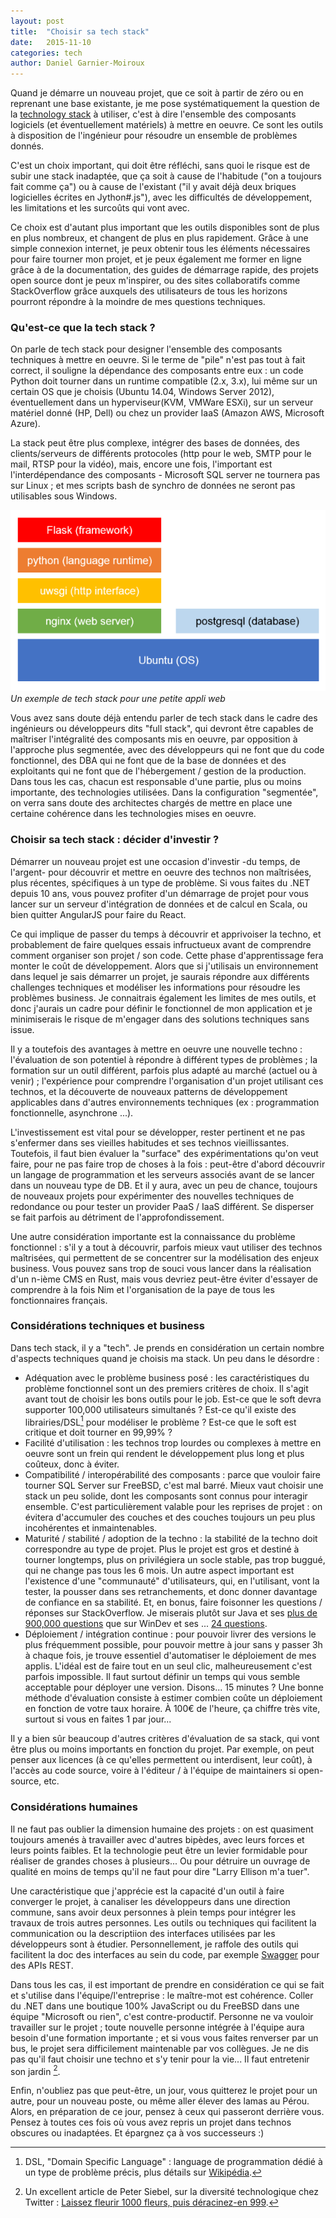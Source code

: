 ```yaml
---
layout: post
title:  "Choisir sa tech stack"
date:   2015-11-10
categories: tech
author: Daniel Garnier-Moiroux
---
```


Quand je démarre un nouveau projet, que ce soit à partir de zéro ou en reprenant une base existante, je me pose systématiquement la question de la <a href="https://en.wikipedia.org/wiki/Technology_stack" target="_blank">technology stack</a> à utiliser, c'est à dire l'ensemble des composants logiciels (et éventuellement matériels) à mettre en oeuvre. Ce sont les outils à disposition de l'ingénieur pour résoudre un ensemble de problèmes donnés.

C'est un choix important, qui doit être réfléchi, sans quoi le risque est de subir une stack inadaptée, que ça soit à cause de l'habitude ("on a toujours fait comme ça") ou à cause de l'existant ("il y avait déjà deux briques logicielles écrites en Jython#.js"), avec les difficultés de développement, les limitations et les surcoûts qui vont avec.

Ce choix est d'autant plus important que les outils disponibles sont de plus en plus nombreux, et changent de plus en plus rapidement. Grâce à une simple connexion internet, je peux obtenir tous les éléments nécessaires pour faire tourner mon projet, et je peux également me former en ligne grâce à de la documentation, des guides de démarrage rapide, des projets open source dont je peux m'inspirer, ou des sites collaboratifs comme StackOverflow grâce auxquels des utilisateurs de tous les horizons pourront répondre à la moindre de mes questions techniques. 


### Qu'est-ce que la tech stack ?
On parle de tech stack pour designer l'ensemble des composants techniques à mettre en oeuvre. Si le terme de "pile" n'est pas tout à fait correct, il souligne la dépendance des composants entre eux : un code Python doit tourner dans un runtime compatible (2.x, 3.x), lui même sur un certain OS que je choisis (Ubuntu 14.04, Windows Server 2012), éventuellement dans un hyperviseur(KVM, VMWare ESXi), sur un serveur matériel donné (HP, Dell) ou chez un provider IaaS (Amazon AWS, Microsoft Azure).

La stack peut être plus complexe, intégrer des bases de données, des clients/serveurs de différents protocoles (http pour le web, SMTP pour le mail, RTSP pour la vidéo), mais, encore une fois, l'important est l'interdépendance des composants - Microsoft SQL server ne tournera pas sur Linux ; et mes scripts bash de synchro de données ne seront pas utilisables sous Windows.

<div id="cover-pic" class="text-center">
    <img src="/assets/2015-11-15-tech_stack.png" title="Exemple de tech stack" />
    <br>
    <i>Un exemple de tech stack pour une petite appli web</i>
</div>


Vous avez sans doute déjà entendu parler de tech stack dans le cadre des ingénieurs ou développeurs dits "full stack", qui devront être capables de maîtriser l'intégralité des composants mis en oeuvre, par opposition à l'approche plus segmentée, avec des développeurs qui ne font que du code fonctionnel, des DBA qui ne font que de la base de données et des exploitants qui ne font que de l'hébergement / gestion de la production. Dans tous les cas, chacun est responsable d'une partie, plus ou moins importante, des technologies utilisées. Dans la configuration "segmentée", on verra sans doute des architectes chargés de mettre en place une certaine cohérence dans les technologies mises en oeuvre.


### Choisir sa tech stack : décider d'investir ?
Démarrer un nouveau projet est une occasion d'investir -du temps, de l'argent- pour découvrir et mettre en oeuvre des technos non maîtrisées, plus récentes, spécifiques à un type de problème. Si vous faites du .NET depuis 10 ans, vous pouvez profiter d'un démarrage de projet pour vous lancer sur un serveur d'intégration de données et de calcul en Scala, ou bien quitter AngularJS pour faire du React.

Ce qui implique de passer du temps à découvrir et apprivoiser la techno, et probablement de faire quelques essais infructueux avant de comprendre comment organiser son projet / son code. Cette phase d'apprentissage fera monter le coût de développement. Alors que si j'utilisais un environnement dans lequel je sais démarrer un projet, je saurais répondre aux différents challenges techniques et modéliser les informations pour résoudre les problèmes business. Je connaitrais également les limites de mes outils, et donc j'aurais un cadre pour définir le fonctionnel de mon application et je minimiserais le risque de m'engager dans des solutions techniques sans issue.

Il y a toutefois des avantages à mettre en oeuvre une nouvelle techno : l'évaluation de son potentiel à répondre à différent types de problèmes ; la formation sur un outil différent, parfois plus adapté au marché (actuel ou à venir) ; l'expérience pour comprendre l'organisation d'un projet utilisant ces technos, et la découverte de nouveaux patterns de développement applicables dans d'autres environnements techniques (ex : programmation fonctionnelle, asynchrone ...).

L'investissement est vital pour se développer, rester pertinent et ne pas s'enfermer dans ses vieilles habitudes et ses technos vieillissantes. Toutefois, il faut bien évaluer la "surface" des expérimentations qu'on veut faire, pour ne pas faire trop de choses à la fois : peut-être d'abord découvrir un langage de programmation et les serveurs associés avant de se lancer dans un nouveau type de DB. Et il y aura, avec un peu de chance, toujours de nouveaux projets pour expérimenter des nouvelles techniques de redondance ou pour tester un provider PaaS / IaaS différent. Se disperser se fait parfois au détriment de l'approfondissement.

Une autre considération importante est la connaissance du problème fonctionnel : s'il y a tout à découvrir, parfois mieux vaut utiliser des technos maîtrisées, qui permettent de se concentrer sur la modélisation des enjeux business. Vous pouvez sans trop de souci vous lancer dans la réalisation d'un n-ième CMS en Rust, mais vous devriez peut-être éviter d'essayer de comprendre à la fois Nim et l'organisation de la paye de tous les fonctionnaires français.


### Considérations techniques et business
Dans tech stack, il y a "tech". Je prends en considération un certain nombre d'aspects techniques quand je choisis ma stack. Un peu dans le désordre :

- Adéquation avec le problème business posé : les caractéristiques du problème fonctionnel sont un des premiers critères de choix. Il s'agit avant tout de choisir les bons outils pour le job. Est-ce que le soft devra supporter 100,000 utilisateurs simultanés ? Est-ce qu'il existe des librairies/DSL[^1] pour modéliser le problème ? Est-ce que le soft est critique et doit tourner en 99,99% ?
- Facilité d'utilisation : les technos trop lourdes ou complexes à mettre en oeuvre sont un frein qui rendent le développement plus long et plus coûteux, donc à éviter.
- Compatibilité / interopérabilité des composants : parce que vouloir faire tourner SQL Server sur FreeBSD, c'est mal barré. Mieux vaut choisir une stack un peu solide, dont les composants sont connus pour interagir ensemble. C'est particulièrement valable pour les reprises de projet : on évitera d'accumuler des couches et des couches toujours un peu plus incohérentes et inmaintenables.
- Maturité / stabilité / adoption de la techno : la stabilité de la techno doit correspondre au type de projet. Plus le projet est gros et destiné à tourner longtemps, plus on privilégiera un socle stable, pas trop buggué, qui ne change pas tous les 6 mois. Un autre aspect important est l'existence d'une "communauté" d'utilisateurs, qui, en l'utilisant, vont la tester, la pousser dans ses retranchements, et donc donner davantage de confiance en sa stabilité. Et, en bonus, faire foisonner les questions / réponses sur StackOverflow. Je miserais plutôt sur Java et ses <a href="https://stackoverflow.com/questions/tagged/java" target="_blank">plus de 900,000 questions</a> que sur WinDev et ses ... <a href="https://stackoverflow.com/questions/tagged/windev" target="_blank">24 questions</a>.
- Déploiement / intégration continue : pour pouvoir livrer des versions le plus fréquemment possible, pour pouvoir mettre à jour sans y passer 3h à chaque fois, je trouve essentiel d'automatiser le déploiement de mes applis. L'idéal est de faire tout en un seul clic, malheureusement c'est parfois impossible. Il faut surtout définir un temps qui vous semble acceptable pour déployer une version. Disons... 15 minutes ? Une bonne méthode d'évaluation consiste à estimer combien coûte un déploiement en fonction de votre taux horaire. À 100€ de l'heure, ça chiffre très vite, surtout si vous en faites 1 par jour...


Il y a bien sûr beaucoup d'autres critères d'évaluation de sa stack, qui vont être plus ou moins importants en fonction du projet. Par exemple, on peut penser aux licences (à ce qu'elles permettent ou interdisent, leur coût), à l'accès au code source, voire à l'éditeur / à l'équipe de maintainers si open-source, etc.



### Considérations humaines
Il ne faut pas oublier la  dimension humaine des projets : on est quasiment toujours amenés à travailler avec d'autres bipèdes, avec leurs forces et leurs points faibles. Et la technologie peut être un levier formidable pour réaliser de grandes choses à plusieurs... Ou pour détruire un ouvrage de qualité en moins de temps qu'il ne faut pour dire "Larry Ellison m'a tuer".

Une caractéristique que j'apprécie est la capacité d'un outil à faire converger le projet, à canaliser les développeurs dans une direction commune, sans avoir deux personnes à plein temps pour intégrer les travaux de trois autres personnes. Les outils ou techniques qui facilitent la communication ou la descriptiion des interfaces utilisées par les développeurs sont à étudier. Personnellement, je raffole des outils qui facilitent la doc des interfaces au sein du code, par exemple [Swagger](http://swagger.io) pour des APIs REST.

Dans tous les cas, il est important de prendre en considération ce qui se fait et s'utilise dans l'équipe/l'entreprise : le maître-mot est cohérence. Coller du .NET dans une boutique 100% JavaScript ou du FreeBSD dans une équipe "Microsoft ou rien", c'est contre-productif. Personne ne va vouloir travailler sur le projet ; toute nouvelle personne intégrée à l'équipe aura besoin d'une formation importante ; et si vous vous faites renverser par un bus, le projet sera difficilement maintenable par vos collègues. Je ne dis pas qu'il faut choisir une techno et s'y tenir pour la vie... Il faut entretenir son jardin [^2].

Enfin, n'oubliez pas que peut-être, un jour, vous quitterez le projet pour un autre, pour un nouveau poste, ou même aller élever des lamas au Pérou. Alors, en préparation de ce jour, pensez à ceux qui passeront derrière vous. Pensez à toutes ces fois où vous avez repris un projet dans technos obscures ou inadaptées. Et épargnez ça à vos successeurs :)



[^1]: DSL, "Domain Specific Language" : language de programmation dédié à un type de problème précis, plus détails sur <a href="https://fr.wikipedia.org/wiki/Langage_d%C3%A9di%C3%A9" target="_blank">Wikipédia</a>.

[^2]: Un excellent article de Peter Siebel, sur la diversité technologique chez Twitter : <a href="http://www.gigamonkeys.com/flowers/" target="_blank">Laissez fleurir 1000 fleurs, puis déracinez-en 999</a>.
